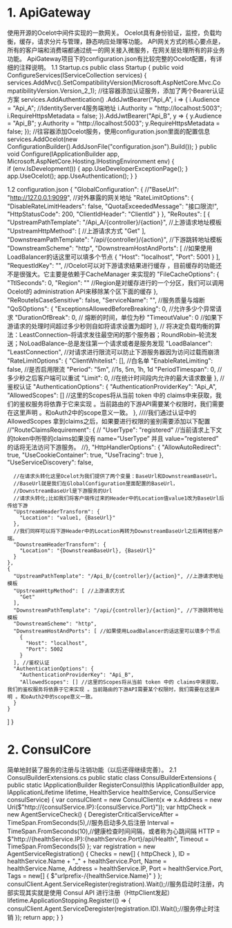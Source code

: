# 1. ApiGateway
 使用开源的Ocelot中间件实现的一款网关。
 Ocelot具有身份验证，监控，负载均衡，缓存，请求分片与管理，静态响应处理等功能。
 API网关方式的核心要点是，所有的客户端和消费端都通过统一的网关接入微服务，在网关层处理所有的非业务功能。
 ApiGateway项目下的configuration.json有比较完整的Ocelot配置，有详细的注释说明。
 1.1 Startup.cs
 public class Startup
    {
        public void ConfigureServices(IServiceCollection services)
        {
            services.AddMvc().SetCompatibilityVersion(Microsoft.AspNetCore.Mvc.CompatibilityVersion.Version_2_1);
            //往容器添加认证服务，添加了两个Bearer认证方案
            services.AddAuthentication()
                .AddJwtBearer("Api_A", i =>
                {
                    i.Audience = "Api_A";
                    //IdentityServer4服务端地址 
                    i.Authority = "http://localhost:5003";
                    i.RequireHttpsMetadata = false;
                }).AddJwtBearer("Api_B", y =>
                {
                    y.Audience = "Api_B";
                    y.Authority = "http://localhost:5003";
                    y.RequireHttpsMetadata = false;
                });
            //往容器添加Ocelot服务，使用configuration.json里面的配置信息
            services.AddOcelot(new ConfigurationBuilder().AddJsonFile("configuration.json").Build());
        }
        public void Configure(IApplicationBuilder app, Microsoft.AspNetCore.Hosting.IHostingEnvironment env)
        {           
            if (env.IsDevelopment())
            {
                app.UseDeveloperExceptionPage();
            }
            app.UseOcelot();
            app.UseAuthentication();
        }
    }
    
 1.2 configuration.json
    {
  "GlobalConfiguration": {
    //"BaseUrl": "http://127.0.0.1:9099", //对外暴露的网关地址
    "RateLimitOptions": {
      "DisableRateLimitHeaders": false,
      "QuotaExceededMessage": "接口限流!",
      "HttpStatusCode": 200,
      "ClientIdHeader": "ClientId"
    }
  },
  "ReRoutes": [
    {
      "UpstreamPathTemplate": "/Api_A/{controller}/{action}", //上游请求地址模板
      "UpstreamHttpMethod": [ //上游请求方式
        "Get"
      ],
      "DownstreamPathTemplate": "/api/{controller}/{action}", //下游跳转地址模板
      "DownstreamScheme": "http",
      "DownstreamHostAndPorts": [ //如果使用LoadBalancer的话这里可以填多个节点
        {
          "Host": "localhost",
          "Port": 5001
        }
      ],
      "RequestIdKey": "",
      //Ocelot可以对下游请求结果进行缓存 ，目前缓存的功能还不是很强大。它主要是依赖于CacheManager 来实现的
      "FileCacheOptions": {
        "TtlSeconds": 0,
        "Region": "" //Region是对缓存进行的一个分区，我们可以调用Ocelot的 administration API来移除某个区下面的缓存
      },
      "ReRouteIsCaseSensitive": false,
      "ServiceName": "",
      //服务质量与熔断
      "QoSOptions": {
        "ExceptionsAllowedBeforeBreaking": 0, //允许多少个异常请求
        "DurationOfBreak": 0, // 熔断的时间，单位为秒
        "TimeoutValue": 0 //如果下游请求的处理时间超过多少秒则自如将请求设置为超时
      },
      // 将决定负载均衡的算法：LeastConnection–将请求发往最空闲的那个服务器；RoundRobin–轮流发送；NoLoadBalance–总是发往第一个请求或者是服务发现
      "LoadBalancer": "LeastConnection",
      //对请求进行限流可以防止下游服务器因为访问过载而崩溃
      "RateLimitOptions": {
        "ClientWhitelist": [], //白名单
        "EnableRateLimiting": false, //是否启用限流
        "Period": "5m", //1s, 5m, 1h, 1d
        "PeriodTimespan": 0, //多少秒之后客户端可以重试
        "Limit": 0, //在统计时间段内允许的最大请求数量
      },
      //鉴权认证
      "AuthenticationOptions": {
        "AuthenticationProviderKey": "Api_A",
        "AllowedScopes": [] //这里的Scopes将从当前 token 中的 claims中来获取，我们的鉴权服务将依靠于它来实现 。当前路由的下游API需要某个权限时，我们需要在这里声明 。和oAuth2中的scope意义一致。
      },
      ////我们通过认证中的AllowedScopes 拿到claims之后，如果要进行权限的鉴别需要添加以下配置
      //"RouteClaimsRequirement": {
      //  "UserType": "registered" //当前请求上下文的token中所带的claims如果没有 name=”UserType” 并且 value=”registered” 的话将无法访问下游服务。
      //},
      "HttpHandlerOptions": {
        "AllowAutoRedirect": true,
        "UseCookieContainer": true,
        "UseTracing": true
      },
      "UseServiceDiscovery": false,

      //在请求头转化这里Ocelot为我们提供了两个变量：BaseUrl和DownstreamBaseUrl。
      //BaseUrl就是我们在GlobalConfiguration里面配置的BaseUrl，
      //DownstreamBaseUrl是下游服务的Url
      //请求头转化;比如我们将客户端传过来的Header中的Location值value1改为BaseUrl后传给下游
      "UpstreamHeaderTransform": {
        "Location": "value1, {BaseUrl}"
      },
      //我们同样可以将下游Header中的Location再转为DownstreamBaseUrl之后再转给客户端。
      "DownstreamHeaderTransform": {
        "Location": "{DownstreamBaseUrl}, {BaseUrl}"
      }
    },
    {
      "UpstreamPathTemplate": "/Api_B/{controller}/{action}", //上游请求地址模板
      "UpstreamHttpMethod": [ //上游请求方式
        "Get"
      ],
      "DownstreamPathTemplate": "/api/{controller}/{action}", //下游跳转地址模板
      "DownstreamScheme": "http",
      "DownstreamHostAndPorts": [ //如果使用LoadBalancer的话这里可以填多个节点
        {
          "Host": "localhost",
          "Port": 5002
        }
      ], //鉴权认证
      "AuthenticationOptions": {
        "AuthenticationProviderKey": "Api_B",
        "AllowedScopes": [] //这里的Scopes将从当前 token 中的 claims中来获取，我们的鉴权服务将依靠于它来实现 。当前路由的下游API需要某个权限时，我们需要在这里声明 。和oAuth2中的scope意义一致。
      }
    }
  ]
}


# 2. ConsulCore
  简单地封装了服务的注册与注销功能（以后还得继续完善）。
  2.1 ConsulBuilderExtensions.cs
  public static class ConsulBuilderExtensions
    {
        public static IApplicationBuilder RegisterConsul(this IApplicationBuilder app, IApplicationLifetime lifetime, HealthService healthService, ConsulService consulService)
        {
            var consulClient = new ConsulClient(x => x.Address = new Uri($"http://{consulService.IP}:{consulService.Port}"));
            var httpCheck = new AgentServiceCheck()
            {
                DeregisterCriticalServiceAfter = TimeSpan.FromSeconds(5),//服务启动多久后注册
                Interval = TimeSpan.FromSeconds(10),//健康检查时间间隔，或者称为心跳间隔
                HTTP = $"http://{healthService.IP}:{healthService.Port}/api/Health",
                Timeout = TimeSpan.FromSeconds(5)
            };
            var registration = new AgentServiceRegistration()
            {
                Checks = new[] { httpCheck },
                ID = healthService.Name + "_" + healthService.Port,
                Name = healthService.Name,
                Address = healthService.IP,
                Port = healthService.Port,
                Tags = new[] { $"urlprefix-/{healthService.Name}" }
            };
            consulClient.Agent.ServiceRegister(registration).Wait();//服务启动时注册，内部实现其实就是使用 Consul API 进行注册（HttpClient发起）
            lifetime.ApplicationStopping.Register(() =>
            {
                consulClient.Agent.ServiceDeregister(registration.ID).Wait();//服务停止时注销
            });
            return app;
        }
    }
